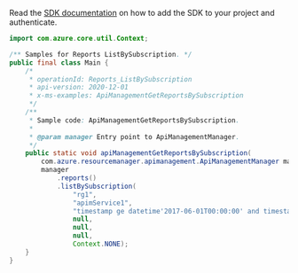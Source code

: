 Read the [SDK documentation](https://github.com/Azure/azure-sdk-for-java/blob/azure-resourcemanager-apimanagement_1.0.0-beta.2/sdk/apimanagement/azure-resourcemanager-apimanagement/README.md) on how to add the SDK to your project and authenticate.

```java
import com.azure.core.util.Context;

/** Samples for Reports ListBySubscription. */
public final class Main {
    /*
     * operationId: Reports_ListBySubscription
     * api-version: 2020-12-01
     * x-ms-examples: ApiManagementGetReportsBySubscription
     */
    /**
     * Sample code: ApiManagementGetReportsBySubscription.
     *
     * @param manager Entry point to ApiManagementManager.
     */
    public static void apiManagementGetReportsBySubscription(
        com.azure.resourcemanager.apimanagement.ApiManagementManager manager) {
        manager
            .reports()
            .listBySubscription(
                "rg1",
                "apimService1",
                "timestamp ge datetime'2017-06-01T00:00:00' and timestamp le datetime'2017-06-04T00:00:00'",
                null,
                null,
                null,
                Context.NONE);
    }
}
```
